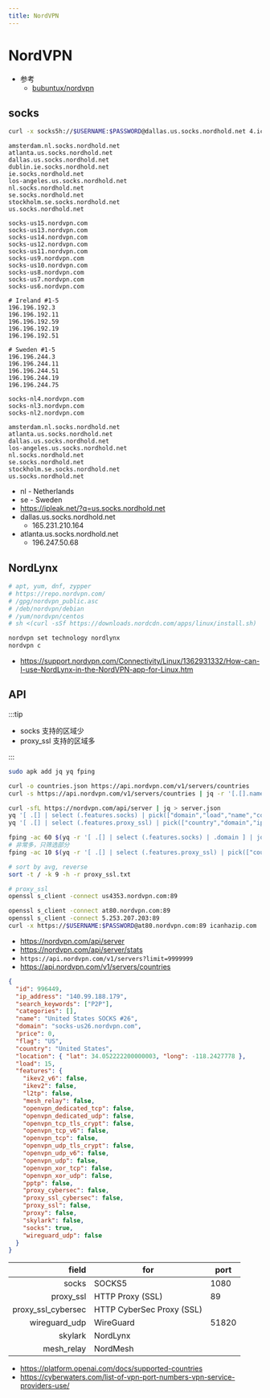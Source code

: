 ```yaml
---
title: NordVPN
---
```


# NordVPN

- 参考
  - [bubuntux/nordvpn](https://github.com/bubuntux/nordvpn)

## socks

```bash
curl -x socks5h://$USERNAME:$PASSWORD@dallas.us.socks.nordhold.net 4.icanhazip.com
```

```
amsterdam.nl.socks.nordhold.net
atlanta.us.socks.nordhold.net
dallas.us.socks.nordhold.net
dublin.ie.socks.nordhold.net
ie.socks.nordhold.net
los-angeles.us.socks.nordhold.net
nl.socks.nordhold.net
se.socks.nordhold.net
stockholm.se.socks.nordhold.net
us.socks.nordhold.net

socks-us15.nordvpn.com
socks-us13.nordvpn.com
socks-us14.nordvpn.com
socks-us12.nordvpn.com
socks-us11.nordvpn.com
socks-us9.nordvpn.com
socks-us10.nordvpn.com
socks-us8.nordvpn.com
socks-us7.nordvpn.com
socks-us6.nordvpn.com

# Ireland #1-5
196.196.192.3
196.196.192.11
196.196.192.59
196.196.192.19
196.196.192.51

# Sweden #1-5
196.196.244.3
196.196.244.11
196.196.244.51
196.196.244.19
196.196.244.75

socks-nl4.nordvpn.com
socks-nl3.nordvpn.com
socks-nl2.nordvpn.com

amsterdam.nl.socks.nordhold.net
atlanta.us.socks.nordhold.net
dallas.us.socks.nordhold.net
los-angeles.us.socks.nordhold.net
nl.socks.nordhold.net
se.socks.nordhold.net
stockholm.se.socks.nordhold.net
us.socks.nordhold.net
```

- nl - Netherlands
- se - Sweden
- https://ipleak.net/?q=us.socks.nordhold.net
- dallas.us.socks.nordhold.net
  - 165.231.210.164
- atlanta.us.socks.nordhold.net
  - 196.247.50.68

## NordLynx

```bash
# apt, yum, dnf, zypper
# https://repo.nordvpn.com/
# /gpg/nordvpn_public.asc
# /deb/nordvpn/debian
# /yum/nordvpn/centos
# sh <(curl -sSf https://downloads.nordcdn.com/apps/linux/install.sh)

nordvpn set technology nordlynx
nordvpn c
```

- https://support.nordvpn.com/Connectivity/Linux/1362931332/How-can-I-use-NordLynx-in-the-NordVPN-app-for-Linux.htm

## API

:::tip

- socks 支持的区域少
- proxy_ssl 支持的区域多

:::

```bash
sudo apk add jq yq fping

curl -o countries.json https://api.nordvpn.com/v1/servers/countries
curl -s https://api.nordvpn.com/v1/servers/countries | jq -r '[.[].name] | sort | unique | .[]'

curl -sfL https://nordvpn.com/api/server | jq > server.json
yq '[ .[] | select (.features.socks) | pick(["domain","load","name","country"])] ' server.json
yq '[ .[] | select (.features.proxy_ssl) | pick(["country","domain","ip_address","load"]) | select(.country | contains("Korea","Hong","Japan"))] | sort_by(.domain) ' server.json

fping -ac 60 $(yq -r '[ .[] | select (.features.socks) | .domain ] | join(" ")' server.json) > socks.txt
# 非常多，只筛选部分
fping -ac 10 $(yq -r '[ .[] | select (.features.proxy_ssl) | pick(["country","domain","ip_address","load"]) | select(.country | contains("Korea","Hong","Japan","Taiwan")) | .domain ] | join(" ")' server.json) &> proxy_ssl.txt

# sort by avg, reverse
sort -t / -k 9 -h -r proxy_ssl.txt

# proxy_ssl
openssl s_client -connect us4353.nordvpn.com:89

openssl s_client -connect at80.nordvpn.com:89
openssl s_client -connect 5.253.207.203:89
curl -x https://$USERNAME:$PASSWORD@at80.nordvpn.com:89 icanhazip.com
```

- https://nordvpn.com/api/server
- https://nordvpn.com/api/server/stats
- `https://api.nordvpn.com/v1/servers?limit=9999999`
- https://api.nordvpn.com/v1/servers/countries

```json
{
  "id": 996449,
  "ip_address": "140.99.188.179",
  "search_keywords": ["P2P"],
  "categories": [],
  "name": "United States SOCKS #26",
  "domain": "socks-us26.nordvpn.com",
  "price": 0,
  "flag": "US",
  "country": "United States",
  "location": { "lat": 34.052222200000003, "long": -118.2427778 },
  "load": 15,
  "features": {
    "ikev2_v6": false,
    "ikev2": false,
    "l2tp": false,
    "mesh_relay": false,
    "openvpn_dedicated_tcp": false,
    "openvpn_dedicated_udp": false,
    "openvpn_tcp_tls_crypt": false,
    "openvpn_tcp_v6": false,
    "openvpn_tcp": false,
    "openvpn_udp_tls_crypt": false,
    "openvpn_udp_v6": false,
    "openvpn_udp": false,
    "openvpn_xor_tcp": false,
    "openvpn_xor_udp": false,
    "pptp": false,
    "proxy_cybersec": false,
    "proxy_ssl_cybersec": false,
    "proxy_ssl": false,
    "proxy": false,
    "skylark": false,
    "socks": true,
    "wireguard_udp": false
  }
}
```

|              field | for                       | port |
| -----------------: | ------------------------- | ---- |
|              socks | SOCKS5                    | 1080 |
|          proxy_ssl | HTTP Proxy (SSL)          | 89   |
| proxy_ssl_cybersec | HTTP CyberSec Proxy (SSL) |
|      wireguard_udp | WireGuard                 | 51820
|            skylark | NordLynx                  |
|         mesh_relay | NordMesh                  |

- https://platform.openai.com/docs/supported-countries
- https://cyberwaters.com/list-of-vpn-port-numbers-vpn-service-providers-use/
